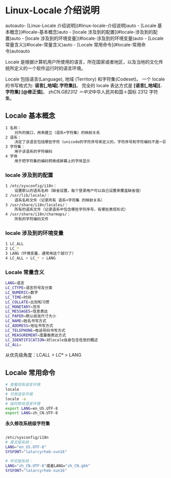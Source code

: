 # Linux-Locale 介绍说明

<!-- TOC -->autoauto- [Linux-Locale 介绍说明](#linux-locale-介绍说明)auto    - [Locale 基本概念](#locale-基本概念)auto        - [locale 涉及到的配置](#locale-涉及到的配置)auto        - [locale 涉及到的环境变量](#locale-涉及到的环境变量)auto        - [Locale 常量含义](#locale-常量含义)auto    - [Locale 常用命令](#locale-常用命令)autoauto<!-- /TOC -->

Locale 是根据计算机用户所使用的语言，所在国家或者地区，以及当地的文化传统所定义的一个软件运行时的语言环境。

Locale 包括语言(Language), 地域 (Territory) 和字符集(Codeset)。
一个 locale 的书写格式为: **语言[\_地域[.字符集]]**。
完全的 locale 表达方式是 **[语言[\_地域][.字符集] [@修正值]**。
zh*CN.GB2312 ＝中文*中华人民共和国＋国标 2312 字符集。

## Locale 基本概念

```bash
1 名称：
    对外的接口，用来建立（语系+字符集）的映射关系
2 语系：
    决定了该语言包括哪些字符（unicode的字符序号来定义的，字符序号和字符编码不是一回事，字符序号是统一的），以及这些字符的表现格式等
3 字符集：
    用于该语系的字符编码
4 字体
    用于把字符集的编码转换成屏幕上的字体显示
```

### locale 涉及到的配置

```bash
1 /etc/sysconfig/i18n：
    设置默认的语系名称（缺省设置，每个登录用户可以自己设置来覆盖缺省值）
2 /usr/lib/locale/：
    语系名称文件（记录所有 语系+字符集 的映射关系）
3 /usr/share/i18n/locales/：
    所有的语系文件（记录语系中包含哪些字符序号，有哪些表现形式）
4 /usr/share/i18n/charmaps/：
    所有的字符编码文件
```

### locale 涉及到的环境变量

```bash
1 LC_ALL
2 LC_*
3 LANG（环境变量，通常用这个就行了）
4 LC_ALL > LC_* > LANG
```

### Locale 常量含义

```bash
LANG=语言
LC_CTYPE=语言符号及分类
LC_NUMERIC=数字
LC_TIME=时间
LC_COLLATE=比较和习惯
LC_MONETARY=货币
LC_MESSAGES=信息表达
LC_PAPER=默认纸张尺寸大小
LC_NAME=姓名书写方式
LC_ADDRESS=地址书写方式
LC_TELEPHONE=电话号码书写方式
LC_MEASUREMENT=度量衡表达方式
LC_IDENTIFICATION=对locale自身包含信息的概述
LC_ALL=
```

从优先级角度：LC*ALL > LC*\* > LANG

## Locale 常用命令

```bash
# 查看现有语言环境
locale
# 可用语言环境
locale -a
# 临时修改语言环境
export LANG=en_US.UTF-8
export LANG=zh_CN.UTF-8
```

**永久修改系统级字符集**

```bash

/etc/sysconfig/i18n
# 英文版系统：
LANG="en_US.UTF-8"
SYSFONT="latarcyrheb-sun16"

# 中文版系统：
LANG="zh_CN.UTF-8"或者LANG="zh_CN.gbk"
SYSFONT="latarcyrheb-sun16"

```
